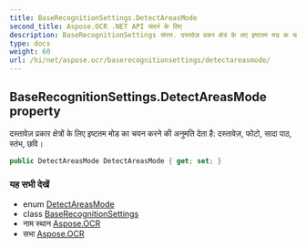 ```yaml
---
title: BaseRecognitionSettings.DetectAreasMode
second_title: Aspose.OCR .NET API संदर्भ के लिए
description: BaseRecognitionSettings संपत्त. दस्तवेज़ प्रकर क्षेत्रं के लए इष्टतम मड क चयन करने क अनुमत देत है दस्तवेज़ फट सद पठ स्तंभ छव
type: docs
weight: 60
url: /hi/net/aspose.ocr/baserecognitionsettings/detectareasmode/
---
```

## BaseRecognitionSettings.DetectAreasMode property

दस्तावेज़ प्रकार क्षेत्रों के लिए इष्टतम मोड का चयन करने की अनुमति देता है: दस्तावेज़, फोटो, सादा पाठ, स्तंभ, छवि।

```csharp
public DetectAreasMode DetectAreasMode { get; set; }
```

### यह सभी देखें

* enum [DetectAreasMode](../../detectareasmode/)
* class [BaseRecognitionSettings](../)
* नाम स्थान [Aspose.OCR](../../baserecognitionsettings/)
* सभा [Aspose.OCR](../../../)


